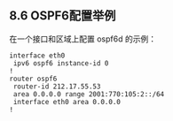 ## 8.6 OSPF6配置举例

在一个接口和区域上配置 ospf6d 的示例：

```shell
interface eth0
 ipv6 ospf6 instance-id 0
!
router ospf6
 router-id 212.17.55.53
 area 0.0.0.0 range 2001:770:105:2::/64
 interface eth0 area 0.0.0.0
!
```


